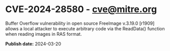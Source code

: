 # CVE-2024-28580 - cve@mitre.org

Buffer Overflow vulnerability in open source FreeImage v.3.19.0 [r1909] allows a local attacker to execute arbitrary code via the ReadData() function when reading images in RAS format.

**Publish date:** 2024-03-20

